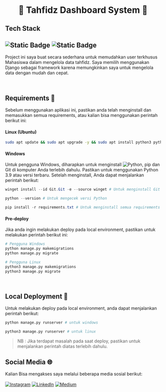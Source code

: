 <h1 style="text-align: center;">🕌 Tahfidz Dashboard System 🕌</h1>

## Tech Stack
![Static Badge](https://img.shields.io/badge/django-framework-green?style=for-the-badge&logo=django&logoColor=white&link=https%3A%2F%2Fdjangoproject.com) ![Static Badge](https://img.shields.io/badge/python-language-yellow?style=for-the-badge&logo=python&logoColor=white&link=https%3A%2F%2Fdjangoproject.com)
---


Project ini saya buat secara sederhana untuk memudahkan user terkhusus Mahasiswa dalam mengelola data tahfidz. Saya memilih menggunakan Django sebagai framework karena memungkinkan saya untuk mengelola data dengan mudah dan cepat.

<br>

## Requirements 📃

Sebelum menggunakan aplikasi ini, pastikan anda telah menginstall dan memasukkan semua requirements, atau kalian bisa menggunakan perintah berikut ini:

#### Linux (Ubuntu)

```bash
sudo apt update && sudo apt upgrade -y && sudo apt install python3 python3-pip -y && pip3 install -r requirements.txt
```

#### Windows

Untuk pengguna Windows, diharapkan untuk menginstall ![Python](https://python.org/downloads), pip dan Git di komputer Anda terlebih dahulu. Pastikan untuk menggunakan Python 3.9 atau versi terbaru. Setelah menginstall, Anda dapat menjalankan perintah berikut:

```powershell
winget install --id Git.Git -e --source winget # Untuk menginstall Git

python --version # Untuk mengecek versi Python

pip install -r requirements.txt # Untuk menginstall semua requirements
```

#### Pre-deploy
Jika anda ingin melakukan deploy pada local environment, pastikan untuk melakukan perintah berikut ini:
```bash
# Pengguna Windows
python manage.py makemigrations
python manage.py migrate

# Pengguna Linux
python3 manage.py makemigrations
python3 manage.py migrate
```
<br>

## Local Deployment 🚀
Untuk melakukan deploy pada local environment, anda dapat menjalankan perintah berikut:

```bash
python manage.py runserver # untuk windows

python3 manage.py runserver # untuk linux
```

> NB : Jika terdapat masalah pada saat deploy, pastikan untuk menjalankan perintah diatas terlebih dahulu.


## Social Media 🌐
Kalian Bisa mengakses saya melalui beberapa media sosial berikut: <br><br>
[![Instagram](https://img.shields.io/badge/Instagram-%23E4405F.svg?logo=Instagram&logoColor=white)](https://instagram.com/mowland__) [![LinkedIn](https://img.shields.io/badge/LinkedIn-%230077B5.svg?logo=inspire&logoColor=white)](https://linkedin.com/in/m-faridh-maulana-a3532a287) [![Medium](https://img.shields.io/badge/Medium-12100E?logo=medium&logoColor=white)](https://medium.com/@mowland-codes) 
